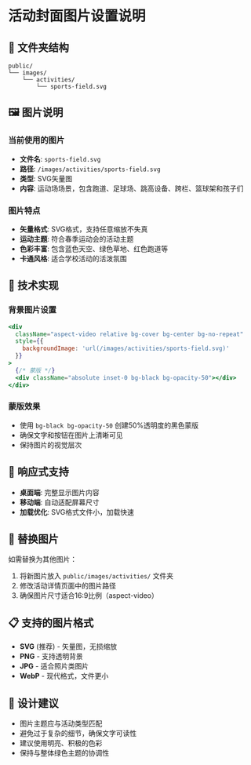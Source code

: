 # 活动封面图片设置说明

## 📁 文件夹结构

```
public/
└── images/
    └── activities/
        └── sports-field.svg
```

## 🖼️ 图片说明

### 当前使用的图片
- **文件名**: `sports-field.svg`
- **路径**: `/images/activities/sports-field.svg`
- **类型**: SVG矢量图
- **内容**: 运动场场景，包含跑道、足球场、跳高设备、跨栏、篮球架和孩子们

### 图片特点
- **矢量格式**: SVG格式，支持任意缩放不失真
- **运动主题**: 符合春季运动会的活动主题
- **色彩丰富**: 包含蓝色天空、绿色草地、红色跑道等
- **卡通风格**: 适合学校活动的活泼氛围

## 🔧 技术实现

### 背景图片设置
```jsx
<div 
  className="aspect-video relative bg-cover bg-center bg-no-repeat"
  style={{
    backgroundImage: 'url(/images/activities/sports-field.svg)'
  }}
>
  {/* 蒙版 */}
  <div className="absolute inset-0 bg-black bg-opacity-50"></div>
</div>
```

### 蒙版效果
- 使用 `bg-black bg-opacity-50` 创建50%透明度的黑色蒙版
- 确保文字和按钮在图片上清晰可见
- 保持图片的视觉层次

## 📱 响应式支持

- **桌面端**: 完整显示图片内容
- **移动端**: 自动适配屏幕尺寸
- **加载优化**: SVG格式文件小，加载快速

## 🔄 替换图片

如需替换为其他图片：

1. 将新图片放入 `public/images/activities/` 文件夹
2. 修改活动详情页面中的图片路径
3. 确保图片尺寸适合16:9比例（aspect-video）

## 📋 支持的图片格式

- **SVG** (推荐) - 矢量图，无损缩放
- **PNG** - 支持透明背景
- **JPG** - 适合照片类图片
- **WebP** - 现代格式，文件更小

## 🎨 设计建议

- 图片主题应与活动类型匹配
- 避免过于复杂的细节，确保文字可读性
- 建议使用明亮、积极的色彩
- 保持与整体绿色主题的协调性
